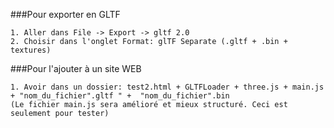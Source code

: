 ###Pour exporter en GLTF
    
    1. Aller dans File -> Export -> gltf 2.0
    2. Choisir dans l'onglet Format: glTF Separate (.gltf + .bin + textures)

###Pour l'ajouter à un site WEB

    1. Avoir dans un dossier: test2.html + GLTFLoader + three.js + main.js + "nom_du_fichier".gltf " +  "nom_du_fichier".bin
    (Le fichier main.js sera amélioré et mieux structuré. Ceci est seulement pour tester)
      